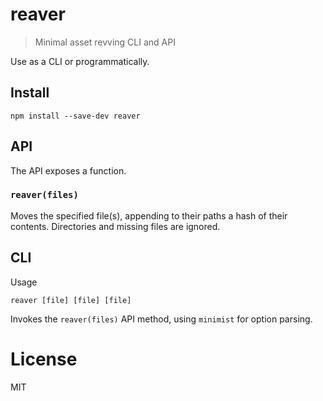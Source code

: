 # reaver

> Minimal asset revving CLI and API

Use as a CLI or programmatically.

## Install

```shell
npm install --save-dev reaver
```

## API

The API exposes a function.

### `reaver(files)`

Moves the specified file(s), appending to their paths a hash of their contents. Directories and missing files are ignored.

## CLI

Usage

```shell
reaver [file] [file] [file]
```

Invokes the `reaver(files)` API method, using `minimist` for option parsing.

# License

MIT

